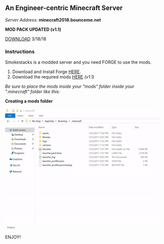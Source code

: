 ## An Engineer-centric Minecraft Server

_Server Address:_ **minecraft2018.bounceme.net**


**MOD PACK UPDATED (v1.1)**


[DOWNLOAD](https://github.com/macmine13/Smokestacks/releases/download/v1.1/smokestacks-mp1.1.zip)
3/18/18


### Instructions

Smokestacks is a modded server and you need FORGE to use the mods.

1. Download and Install Forge [HERE](http://adfoc.us/serve/sitelinks/?id=271228&url=http://files.minecraftforge.net/maven/net/minecraftforge/forge/1.12.2-14.23.2.2611/forge-1.12.2-14.23.2.2611-installer-win.exe).
2. Download the required mods [HERE](https://github.com/macmine13/Smokestacks/releases/download/v1.1/smokestacks-mp1.1.zip) _(v1.1)_

_Be sure to place the mods inside your "mods" folder inside your ".minecraft" folder like this:_

**Creating a mods folder**


![Image](img/minecraft-mods.gif)




ENJOY!



